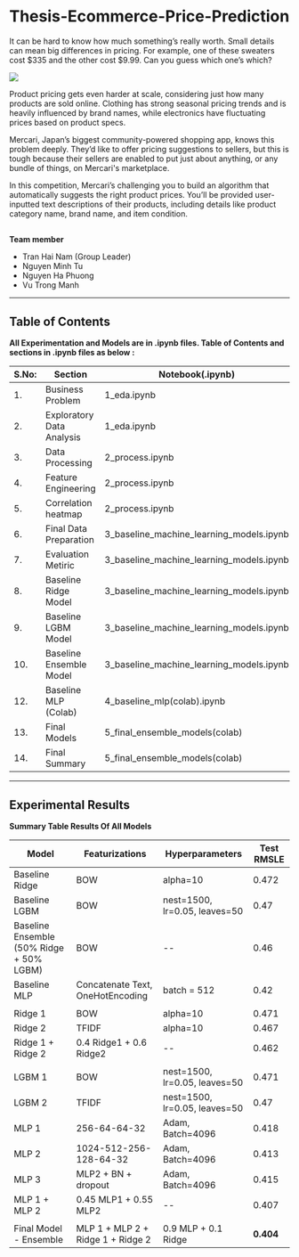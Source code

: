 # Thesis-Ecommerce-Price-Prediction
  
It can be hard to know how much something’s really worth. Small details can mean big differences in pricing. For example, one of these sweaters cost $335 and the other cost $9.99. Can you guess which one’s which?

<img src='https://storage.googleapis.com/kaggle-media/competitions/mercari/mercari_comparison.png'>

Product pricing gets even harder at scale, considering just how many products are sold online. Clothing has strong seasonal pricing trends and is heavily influenced by brand names, while electronics have fluctuating prices based on product specs.

Mercari, Japan’s biggest community-powered shopping app, knows this problem deeply. They’d like to offer pricing suggestions to sellers, but this is tough because their sellers are enabled to put just about anything, or any bundle of things, on Mercari's marketplace.

In this competition, Mercari’s challenging you to build an algorithm that automatically suggests the right product prices. You’ll be provided user-inputted text descriptions of their products, including details like product category name, brand name, and item condition.

##
  **Team member**
   * Tran Hai Nam (Group Leader)
   * Nguyen Minh Tu
   * Nguyen Ha Phuong
   * Vu Trong Manh

<hr><div>

## Table of Contents

 **All Experimentation and Models are in .ipynb files. Table of Contents and sections in .ipynb files as below :** 

| S.No: | Section  | Notebook(.ipynb) |
| ----  | --------- | ------------- |
| 1.    | Business Problem|  1_eda.ipynb |
| 2.    | Exploratory Data Analysis|  1_eda.ipynb |
| 3.    | Data Processing|  2_process.ipynb |
| 4.    | Feature Engineering|  2_process.ipynb |
| 5.    | Correlation heatmap|  2_process.ipynb |
| 6.    | Final Data Preparation|  3_baseline_machine_learning_models.ipynb |
| 7.    | Evaluation Metiric|  3_baseline_machine_learning_models.ipynb |
| 8.    | Baseline Ridge Model|  3_baseline_machine_learning_models.ipynb |
| 9.    | Baseline LGBM Model|  3_baseline_machine_learning_models.ipynb |
| 10.    | Baseline Ensemble Model|  3_baseline_machine_learning_models.ipynb |
| 12.    | Baseline MLP (Colab)|  4_baseline_mlp(colab).ipynb |
| 13.    | Final Models|  5_final_ensemble_models(colab) |
| 14.    | Final Summary|  5_final_ensemble_models(colab) |

<hr><div>

## Experimental Results

**Summary Table Results Of All Models**

| Model | Featurizations | Hyperparameters | Test RMSLE |
|---|---|---|---|
| Baseline Ridge | BOW | alpha=10 | 0.472 |
| Baseline LGBM | BOW | nest=1500, lr=0.05, leaves=50 | 0.47 |
| Baseline Ensemble (50% Ridge + 50% LGBM) | BOW | -- | 0.46 |
| Baseline MLP | Concatenate Text, OneHotEncoding | batch = 512 | 0.42 |
||
| Ridge 1 | BOW | alpha=10 | 0.471 |
| Ridge 2 | TFIDF | alpha=10 | 0.467 |
| Ridge 1 + Ridge 2| 0.4 Ridge1 + 0.6 Ridge2|-- |0.462|
||
| LGBM 1 | BOW | nest=1500, lr=0.05, leaves=50 | 0.471 |
| LGBM 2 | TFIDF | nest=1500, lr=0.05, leaves=50 | 0.47 |
| MLP 1 | 256-64-64-32 | Adam, Batch=4096 | 0.418 |
| MLP 2 | 1024-512-256-128-64-32 | Adam, Batch=4096 | 0.413 |
| MLP 3 | MLP2 + BN + dropout | Adam, Batch=4096 | 0.415 |
| MLP 1 + MLP 2| 0.45 MLP1 + 0.55 MLP2|-- |0.407|
||
| Final Model - Ensemble | MLP 1 + MLP 2 + Ridge 1 + Ridge 2 | 0.9 MLP + 0.1 Ridge | **0.404** |

